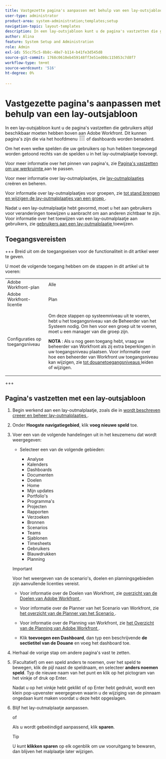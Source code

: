 ```yaml
---
title: Vastgezette pagina's aanpassen met behulp van een lay-outsjabloon
user-type: administrator
product-area: system-administration;templates;setup
navigation-topic: layout-templates
description: In een lay-outsjabloon kunt u de pagina's vastzetten die gebruikers altijd beschikbaar moeten hebben boven aan Adobe Workfront. Dit kunnen pagina's zijn die via het hoofdmenu of dashboards worden benaderd.
author: Alina
feature: System Setup and Administration
role: Admin
exl-id: 55cc75c5-8b8c-48e7-b114-b41fe3d545d8
source-git-commit: 1768c0610eb459148ff3e51ed08c115053c7d8f7
workflow-type: tm+mt
source-wordcount: '516'
ht-degree: 0%

---
```


# Vastgezette pagina&#39;s aanpassen met behulp van een lay-outsjabloon

In een lay-outsjabloon kunt u de pagina&#39;s vastzetten die gebruikers altijd beschikbaar moeten hebben boven aan Adobe Workfront. Dit kunnen pagina&#39;s zijn die via het hoofdmenu ![](assets/main-menu-icon.png) of dashboards worden benaderd.

Om het even welke spelden die uw gebruikers op hun hebben toegevoegd worden getoond rechts van de spelden u in het lay-outmalplaatje toevoegt.

Voor meer informatie over het pinnen van pagina&#39;s, zie [ Pagina&#39;s vastzetten om uw werkruimte ](../../../workfront-basics/the-new-workfront-experience/pin-pages.md) aan te passen.

Voor meer informatie over lay-outmalplaatjes, zie [ lay-outmalplaatjes ](../../../administration-and-setup/customize-workfront/use-layout-templates/create-and-manage-layout-templates.md) creëren en beheren.

Voor informatie over lay-outmalplaatjes voor groepen, zie [ tot stand brengen en wijzigen de lay-outmalplaatjes van een groep ](../../../administration-and-setup/manage-groups/work-with-group-objects/create-and-modify-a-groups-layout-templates.md).

Nadat u een lay-outmalplaatje hebt gevormd, moet u het aan gebruikers voor veranderingen toewijzen u aanbracht om aan anderen zichtbaar te zijn. Voor informatie over het toewijzen van een lay-outmalplaatje aan gebruikers, zie [ gebruikers aan een lay-outmalplaatje ](../use-layout-templates/assign-users-to-layout-template.md) toewijzen.

## Toegangsvereisten

+++ Breid uit om de toegangseisen voor de functionaliteit in dit artikel weer te geven.

U moet de volgende toegang hebben om de stappen in dit artikel uit te voeren:

<table style="table-layout:auto"> 
 <col> 
 <col> 
 <tbody> 
  <tr> 
   <td role="rowheader">Adobe Workfront-plan</td> 
   <td>Alle</td> 
  </tr> 
  <tr> 
   <td role="rowheader">Adobe Workfront-licentie</td> 
   <td>Plan</td> 
  </tr> 
  <tr> 
   <td role="rowheader">Configuraties op toegangsniveau</td> 
   <td> <p>Om deze stappen op systeemniveau uit te voeren, hebt u het toegangsniveau van de Beheerder van het Systeem nodig.
Om hen voor een groep uit te voeren, moet u een manager van die groep zijn.</p> <p><b> NOTA </b>: Als u nog geen toegang hebt, vraag uw beheerder van Workfront als zij extra beperkingen in uw toegangsniveau plaatsen. Voor informatie over hoe een beheerder van Workfront uw toegangsniveau kan wijzigen, zie <a href="../../../administration-and-setup/add-users/configure-and-grant-access/create-modify-access-levels.md" class="MCXref xref"> tot douanetoegangsniveaus </a> leiden of wijzigen.</p> </td> 
  </tr> 
 </tbody> 
</table>

+++

## Pagina&#39;s vastzetten met een lay-outsjabloon

1. Begin werkend aan een lay-outmalplaatje, zoals die in [ wordt beschreven creeer en beheer lay-outmalplaatjes ](../../../administration-and-setup/customize-workfront/use-layout-templates/create-and-manage-layout-templates.md).
1. Onder **Hoogste navigatiegebied**, klik **voeg nieuwe speld** toe.

1. Voer een van de volgende handelingen uit in het keuzemenu dat wordt weergegeven:

   * Selecteer een van de volgende gebieden:

      * Analyse
      * Kalenders
      * Dashboards
      * Documenten
      * Doelen
      * Home
      * Mijn updates
      * Portfolio&#39;s
      * Programma&#39;s
      * Projecten
      * Rapporten
      * Verzoeken
      * Bronnen
      * Scenarios
      * Teams
      * Sjablonen
      * Timesheets
      * Gebruikers
      * Blauwdrukken
      * Planning

   >[!IMPORTANT]
   >
   >Voor het weergeven van de scenario&#39;s, doelen en planningsgebieden zijn aanvullende licenties vereist.
   >
   >* Voor informatie over de Doelen van Workfront, zie [ overzicht van de Doelen van Adobe Workfront ](../../../workfront-goals/goal-management/wf-goals-overview.md).
   >
   >* Voor informatie over de Planner van het Scenario van Workfront, zie [ het overzicht van de Planner van het Scenario ](../../../scenario-planner/scenario-planner-overview.md).
   >
   >* Voor informatie over de Planning van Workfront, zie [ het Overzicht van de Planning van Adobe Workfront ](/help/quicksilver/planning/general/planning-overview.md).

   * Klik **toevoegen een Dashboard**, dan typ een beschrijvende **de sectietitel van de Douane** en voeg het dashboard toe.

1. Herhaal de vorige stap om andere pagina&#39;s vast te zetten.

1. (Facultatief) om een speld anders te noemen, over het speld te bewegen, klik de pijl naast de speldnaam, en selecteer **anders noemen speld**. Typ de nieuwe naam van het punt en klik op het pictogram van het vinkje of druk op Enter.

   Nadat u op het vinkje hebt geklikt of op Enter hebt gedrukt, wordt een klein pop-upvenster weergegeven waarin u de wijziging van de pinnaam ongedaan kunt maken voordat u deze hebt opgeslagen.

1. Blijf het lay-outmalplaatje aanpassen.

   of

   Als u wordt gebeëindigd aanpassend, klik **sparen**.

   >[!TIP]
   >
   >U kunt **klikken sparen** op elk ogenblik om uw vooruitgang te bewaren, dan blijven het malplaatje later wijzigen.
